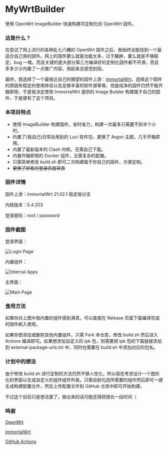 # MyWrtBuilder
使用 OpenWrt ImageBuilder 快速构建可定制化的 OpenWrt 固件。

### 这是什么？

在尝试了网上流行的各种乱七八糟的 OpenWrt 固件之后，我始终没能找到一个最适合自己用的固件。网上的固件要么就是功能太多，过于臃肿，要么就是不够稳定，bug 一堆。而且关键的是大部分第三方编译好的定制化固件都不开源，而且多多少少内置了一点推广内容，用起来总感觉别扭。

最终，我选择了一个最接近自己的期望的固件上游：[ImmortalWrt](https://github.com/immortalwrt/immortalwrt)，选择这个固件的原因有稳定的使用体验以及足够丰富的软件源等等。但是纯净的固件仍然不能开箱即用，于是我决定使用 ImmortalWrt 提供的 Image Builder 构建属于自己的固件，于是便有了这个项目。

### 本项目特点

* 使用 ImageBuilder 构建固件，省时省力，构建一次最多只需要不到半个小时。
* 内置了(我自己)日常会用到的 Luci 软件包，更换了 Argon 主题，几乎开箱即用。
* 内置了最新版本的 Clash 内核，无需自己下载。
* 内置开箱即用的 Docker 组件，无需复杂的配置。
* 只需简单修改 build.sh 即可二次构建属于你自己的固件，方便定制。
* ~~更换了好看的登录页面背景~~

### 固件详情

固件上游：ImmortalWrt 21.02.1 稳定版分支

内核版本：5.4.203

登录密码：root / password

### 固件截图

登录界面：

![Login Page](https://raw.githubusercontent.com/Revincx/MyWrtBuilder/main/img/login.png)

内置组件：

![Internal Apps](https://raw.githubusercontent.com/Revincx/MyWrtBuilder/main/img/apps.png)

主界面：

![Main Page](https://raw.githubusercontent.com/Revincx/MyWrtBuilder/main/img/main_status.png)

### 食用方法

如果你对上图中我内置的组件感到满意，可以直接在 Release 页面下载编译完成的固件刷入使用。

如果你想添加或删除其他内置组件，只需 Fork 本仓库，修改 build.sh 然后进入 Actions 编译即可。如果想添加自定义的 ipk 包，则需要把 ipk 包的下载链接添加到 external-package-urls.txt 中，同时也需要在 build.sh 中添加对应的包名。

### 计划中的想法

由于修改 build.sh 进行定制的方法仍然不够人性化，所以我在考虑设计一个图形化的界面以生成自定义的组件组件列表。只需自助勾选所需要的组件然后即可一键生成构建配置文件，然后上传配置文件到 GitHub 仓库中即可开始构建。

不过这个目前只是想法罢了，做出来的话可能还得鸽很长一段时间（

### 鸣谢

[OpenWrt](https://github.com/openwrt/openwrt/)

[ImmortalWrt](https://github.com/immortalwrt/immortalwrt)

[GitHub Actions](https://github.com/features/actions)

